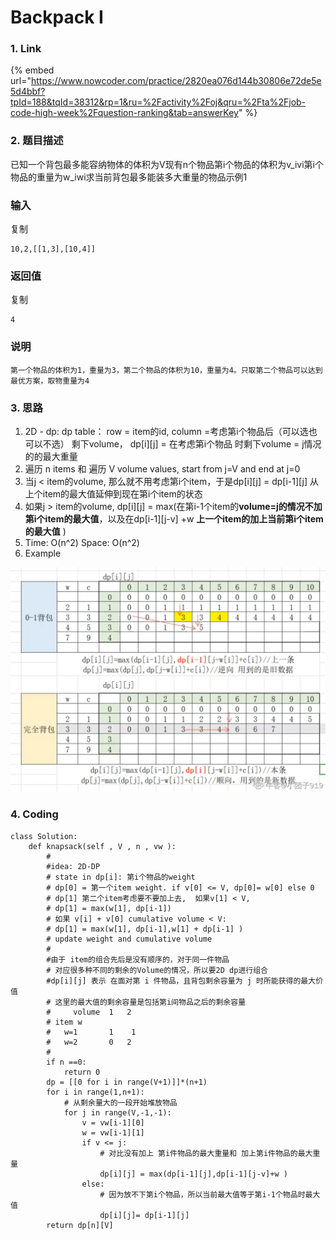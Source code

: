 # Backpack I

### 1. Link

{% embed url="https://www.nowcoder.com/practice/2820ea076d144b30806e72de5e5d4bbf?tpId=188&tqId=38312&rp=1&ru=%2Factivity%2Foj&qru=%2Fta%2Fjob-code-high-week%2Fquestion-ranking&tab=answerKey" %}



### 2. 题目描述

已知一个背包最多能容纳物体的体积为V现有n个物品第i个物品的体积为v\_ivi​ 第i个物品的重量为w\_iwi​求当前背包最多能装多大重量的物品示例1

### 输入

复制

```
10,2,[[1,3],[10,4]]
```

### 返回值

复制

```
4
```

### 说明

```
第一个物品的体积为1，重量为3，第二个物品的体积为10，重量为4。只取第二个物品可以达到最优方案，取物重量为4
```



### 3. 思路

1. &#x20;2D - dp:   dp table： row = item的id,     column =考虑第i个物品后（可以选也可以不选） 剩下volume， dp\[i]\[j] = 在考虑第i个物品 时剩下volume = j情况的的最大重量
2. 遍历 n items 和 遍历 V volume values, start from j=V and end  at j=0
3. 当j < item的volume, 那么就不用考虑第i个item，于是dp\[i]\[j] = dp\[i-1]\[j] 从上个item的最大值延伸到现在第i个item的状态
4. 如果j > item的volume,  dp\[i]\[j] = max(在第i-1个item的**volume=j的情况不加第i个item的最大值**，以及在dp\[i-1]\[j-v] +w  **上一个item的加上当前第i个item的最大值** )
5. Time: O(n^2)  Space: O(n^2)
6. Example

![](<../../.gitbook/assets/image (3).png>)

### 4. Coding

```
class Solution:
    def knapsack(self , V , n , vw ):
        #
        #idea: 2D-DP
        # state in dp[i]: 第i个物品的weight
        # dp[0] = 第一个item weight. if v[0] <= V, dp[0]= w[0] else 0
        # dp[1] 第二个item考虑要不要加上去,  如果v[1] < V,  
        # dp[1] = max(w[1], dp[i-1])
        # 如果 v[i] + v[0] cumulative volume < V:
        # dp[1] = max(w[1], dp[i-1],w[1] + dp[i-1] )
        # update weight and cumulative volume
        #
        #由于 item的组合先后是没有顺序的，对于同一件物品
        # 对应很多种不同的剩余的Volume的情况，所以要2D dp进行组合
        #dp[i][j] 表示 在面对第 i 件物品，且背包剩余容量为 j 时所能获得的最大价值
        # 这里的最大值的剩余容量是包括第i间物品之后的剩余容量
        #     volume  1   2
        # item w
        #   w=1       1    1
        #   w=2       0   2
        #
        if n ==0:
            return 0
        dp = [[0 for i in range(V+1)]]*(n+1)
        for i in range(1,n+1):
            # 从剩余量大的一段开始堆放物品
            for j in range(V,-1,-1):
                v = vw[i-1][0]
                w = vw[i-1][1]
                if v <= j:
                    # 对比没有加上 第i件物品的最大重量和 加上第i件物品的最大重量
                    dp[i][j] = max(dp[i-1][j],dp[i-1][j-v]+w )
                else:
                    # 因为放不下第i个物品，所以当前最大值等于第i-1个物品时最大值
                    dp[i][j]= dp[i-1][j]
        return dp[n][V]
        
```









